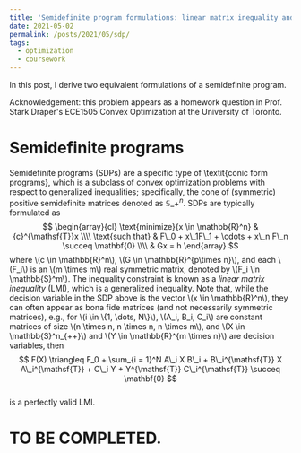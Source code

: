 ```yaml
---
title: 'Semidefinite program formulations: linear matrix inequality and trace operator'
date: 2021-05-02  
permalink: /posts/2021/05/sdp/
tags:
  - optimization
  - coursework
---
```


In this post, I derive two equivalent formulations of a semidefinite program. 

Acknowledgement: this problem appears as a homework question in Prof. Stark Draper's ECE1505 Convex Optimization at the University of Toronto.   

Semidefinite programs 
======
Semidefinite programs (SDPs) are a specific type of \textit{conic form programs}, which is a subclass of convex optimization problems with respect to generalized inequalities; specifically, the cone of (symmetric) positive semidefinite matrices denoted as $\mathbb{S}\_{+}^{n}$. SDPs are typically formulated as 
$$ 
\begin{array}{cl}
    \text{minimize}{x \in \mathbb{R}^n} & {c}^{\mathsf{T}}x  \\\\
    \text{such that} & F\_0 + x\_1F\_1 + \cdots + x\_n F\_n \succeq \mathbf{0} \\\\ 
    & Gx = h
\end{array} 
$$
where \\(c \in \mathbb{R}^n\\), \\(G \in \mathbb{R}^{p\times n}\\), and each \\(F\_i\\) is an \\(m \times m\\) real symmetric matrix, denoted by \\(F_i \in \mathbb{S}^m\\). The inequality constraint is known as a _linear matrix inequality_ (LMI), which is a generalized inequality. Note that, while the decision variable in the SDP above is the vector \\(x \in \mathbb{R}^n\\), they can often appear as bona fide matrices (and not necessarily symmetric matrices), e.g., for \\(i \in \\{1, \dots, N\\}\\), \\(A\_i, B\_i, C\_i\\) are constant matrices of size \\(n \times n, n \times n, n \times m\\), and \\(X \in \mathbb{S}^n_{++}\\) and \\(Y \in \mathbb{R}^{m \times n}\\) are decision variables, then 
$$
F(X) \triangleq F_0 + \sum_{i = 1}^N A\_i X B\_i + B\_i^{\mathsf{T}} X A\_i^{\mathsf{T}} + C\_i Y + Y^{\mathsf{T}} C\_i^{\mathsf{T}}  \succeq \mathbf{0}
$$  
is a perfectly valid LMI.  

TO BE COMPLETED. 
=====